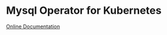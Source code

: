 
# Mysql Operator for Kubernetes

[Online Documentation](https://dev.mysql.com/doc/mysql-operator/en/)
